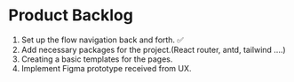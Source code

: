 # Product Backlog

1. Set up the flow navigation back and forth. ✅
2. Add necessary packages for the project.(React router, antd, tailwind ....)
3. Creating a basic templates for the pages.
4. Implement Figma prototype received from UX.
